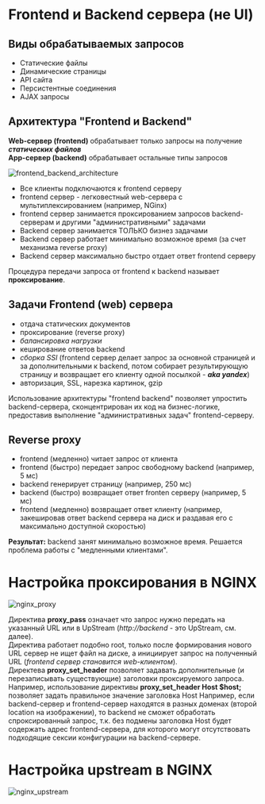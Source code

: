 # Frontend и Backend сервера (не UI)

## Виды обрабатываемых запросов
* Статические файлы
* Динамические страницы
* API сайта
* Персистентные соединения
* AJAX запросы

## Архитектура **"Frontend и Backend"**
**Web-сервер (frontend)** обрабатывает только запросы на получение ***статических файлов***   
**App-сервер (backend)** обрабатывает остальные типы запросов

![frontend_backend_architecture](https://github.com/ilmen/tp-stepic/blob/master/lesson-8/pictures/front_back.png "Архитектура серверов Frontend и Backend")
* Все клиенты подключаются к frontend серверу
* frontend сервер - легковестный web-сервера с мультиплексированием (например, NGinx)
* frontend сервер занимается проксированием запросов backend-серверам и другими "административными" задачами
* Backend сервер занимается ТОЛЬКО бизнез задачами
* Backend сервер работает минимально возможное время (за счет механизма reverse proxy)
* Backend сервер максимально быстро отдает ответ frontend серверу

Процедура передачи запроса от frontend к backend называет **проксирование**.

## Задачи Frontend (web) сервера
* отдача статических документов
* проксирование (reverse proxy)
* *балансировка нагрузки*
* кеширование ответов backend
* *сборка SSI* (frontend сервер делает запрос за основной страницей и за дополнительными к backend, потом собирает результирующую страницу и возвращает его клиенту одной посылкой - ***aka yandex***)
* авторизация, SSL, нарезка картинок, gzip

Использование архитектуры "frontend backend" позволяет упростить backend-сервера, сконцентрирован их код на бизнес-логике, предоставив выполнение "административных задач" frontend-серверу.

## Reverse proxy
* frontend (медленно) читает запрос от клиента
* frontend (быстро) передает запрос свободному backend (например, 5 мс)
* backend генерирует страницу (например, 250 мс)
* backend (быстро) возвращает ответ fronten серверу (например, 5 мс)
* frontend (медленно) возвращает ответ клиенту (например, закешировав ответ backend сервера на диск и раздавая его с максимально доступной скоростью)

**Результат:** backend занят минимально возможное время. Решается проблема работы с "медленными клиентами".

# Настройка проксирования в NGINX
![nginx_proxy](https://github.com/ilmen/tp-stepic/blob/master/lesson-8/pictures/nginx_proxy.png "Настройка проксирования в NGINX")

Директива **proxy_pass** означает что запрос нужно передать на указанный URL или в UpStream (*http://backend* - это UpStream, см. далее).  
Директива работает подобно root, только после формирования нового URL сервер не ищет файл на диске, а инициирует запрос на полученный URL (*frontend сервер становится web-клиентом*).  
Директева **proxy_set_header** позволяет задавать дополнительные (и перезаписывать существующие) заголовки проксируемого запроса.
Например, использование директивы **proxy_set_header Host $host;** позволяет задать правильное значение заголовка Host
Например, если backend-сервер и frontend-сервер находятся в разных доменах (второй location на изображении), то backend не сможет обработать спроксированный запрос, т.к. без подмены заголовка Host будет содержать адрес frontend-сервера, для которого могут отсутствовать подходящие сексии конфигурации на backend-сервере.

# Настройка upstream в NGINX
![nginx_upstream](https://github.com/ilmen/tp-stepic/blob/master/lesson-8/pictures/nginx_upstream.png "Настройка upstream в NGINX")
